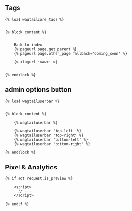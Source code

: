 ## Tags
```jinja
{% load wagtailcore_tags %}


{% block content %}
    

    Back to index
    {% pageurl page.get_parent %}
    {% pageurl page.other_page fallback='coming_soon' %}

    {% slugurl 'news' %}


{% endblock %}
```



## admin options button 
```jinja
{% load wagtailuserbar %}


{% block content %}

    {% wagtailuserbar %}

    {% wagtailuserbar 'top-left' %}
    {% wagtailuserbar 'top-right' %}
    {% wagtailuserbar 'bottom-left' %}
    {% wagtailuserbar 'bottom-right' %}

{% endblock %}
```



## Pixel & Analytics
```jinja
{% if not request.is_preview %}

    <script>
      // ...
    </script>

{% endif %}
```
